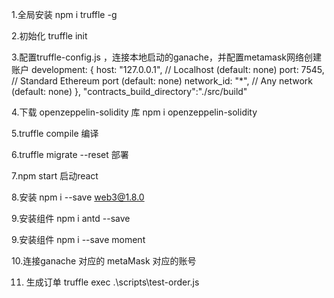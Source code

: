1.全局安装
npm i truffle -g

2.初始化
truffle init

3.配置truffle-config.js ，连接本地启动的ganache，并配置metamask网络创建账户
 development: {
     host: "127.0.0.1",     // Localhost (default: none)
     port: 7545,            // Standard Ethereum port (default: none)
     network_id: "*",       // Any network (default: none)
    },
  "contracts_build_directory":"./src/build"	
	
4.下载 openzeppelin-solidity 库
npm i openzeppelin-solidity

5.truffle compile 编译

6.truffle migrate --reset 部署

7.npm  start 启动react

8.安装 npm i --save web3@1.8.0

9.安装组件 npm i antd --save

9.安装组件 npm i --save moment

10.连接ganache 对应的 metaMask 对应的账号

11. 生成订单 truffle exec .\scripts\test-order.js